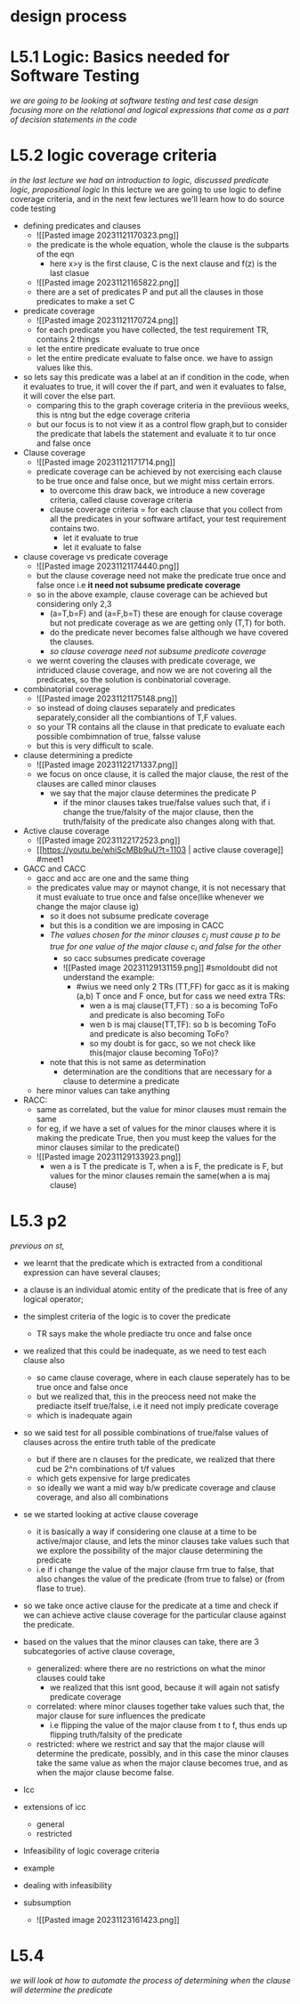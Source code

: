 # design process
# L5.1 Logic: Basics needed for Software Testing
_we are going to be looking at  software testing and test case design focusing more on the relational and logical expressions that come as a part of decision statements in the code_


# L5.2 logic coverage criteria
_in the last lecture we had an introduction to logic, discussed predicate logic, propositional logic_
In this lecture we are going to use logic to define coverage criteria, and in the next few lectures we'll learn how to do source code testing
- defining predicates and clauses
	- ![[Pasted image 20231121170323.png]]
	- the predicate is the whole equation, whole the clause is the subparts of the eqn
		- here x>y is the first clause, C is the next clause and f(z) is the last clasue
	- ![[Pasted image 20231121165822.png]]
	- there are a set of predicates P and put all the clauses in those predicates to make a set C
- predicate coverage
	- ![[Pasted image 20231121170724.png]]
	- for each predicate you have collected, the test requirement TR, contains 2 things
	- let the entire predicate evaluate to true once
	- let the entire predicate evaluate to false once. 
	we have to assign values like this.
- so lets say this predicate was a label at an if condition in the code, when it evaluates to true, it will cover the if part, and wen it evaluates to false, it will cover the else part.
	- comparing this to the graph coverage criteria in the previious weeks, this is ntng but the edge coverage criteria
	- but our focus is to not view it as a control flow graph,but to consider the predicate that labels the statement and evaluate it to tur once and false once
- Clause coverage
	- ![[Pasted image 20231121171714.png]]
	- predicate coverage can be achieved by not exercising each clause to be true once and false once, but we might miss certain errors.
		- to overcome this draw back, we introduce a new coverage criteria, called clause coverage criteria
		- clause coverage criteria = for each clause that you collect from all the predicates in your software artifact, your test requirement contains two.
			- let it evaluate to true
			- let it evaluate to false
- clause coverage vs predicate coverage
	- ![[Pasted image 20231121174440.png]]
	- but the clause coverage need not make the predicate true once and false once i.e **it need not subsume predicate coverage**
	- so in the above example, clause coverage can be achieved but considering only 2,3
		- (a=T,b=F) and (a=F,b=T) these are enough for clause coverage but not predicate coverage as we are getting only (T,T) for both.
		- do the predicate never becomes false although we have covered the clauses.
		- _so clause coverage need not subsume predicate coverage_
	- we wernt covering the clauses with predicate coverage, we intriduced clause coverage, and now we are not covering all the predicates, so the solution is conbinatorial coverage.
- combinatorial coverage
	- ![[Pasted image 20231121175148.png]]
	- so instead of doing clauses separately and predicates separately,consider all the combiantions of T,F values.
	- so your TR contains all the clause in that predicate to evaluate each possible combimnation of true, falsse valuse
	- but this is very difficult to scale.
- clause determining a predicte
	- ![[Pasted image 20231122171337.png]]
	- we focus on once clause, it is called the major clause, the rest of the clauses are called minor clauses
		- we say that the major clause determines the predicate P
			- if the minor clauses takes true/false values such that, if i change the true/falsity of the major clause, then the truth/falsity of the predicate also changes along with that.
- Active clause coverage
	- ![[Pasted image 20231122172523.png]]
	- [[https://youtu.be/whiScMBb9uU?t=1103 | active clause coverage]] #meet1
- GACC and CACC
	- gacc and acc are one and the same thing
	- the predicates value may or maynot change, it is not necessary that it must evaluate to true once and false once(like whenever we change the major clause ig)
		- so it does not subsume predicate coverage
		- but this is a condition we are imposing in CACC
		- *The values chosen for the minor clauses $c_j$ must cause p to be true for one value of the major clause $c_i$ and false for the other*
			- so cacc subsumes predicate coverage
			- ![[Pasted image 20231129131159.png]] #smoldoubt did not understand the example:
				- #wius we need only 2 TRs (TT,FF) for gacc as it is making (a,b) T once and F once, but for cass we need extra TRs:
					- wen a is maj clause(TT,FT) : so a is becoming ToFo and predicate is also becoming ToFo
					- wen b is maj clause(TT,TF): so b is becoming ToFo and predicate is also becoming ToFo?
					- so my doubt is for gacc, so we not check like this(major clause becoming ToFo)?
		- note that this is not same as determination
			- determination are the conditions that are necessary for a clause to determine a predicate
	- here minor values can take anything
- RACC:
	- same as correlated, but the value for minor clauses must remain the same
	- for eg, if we have a set of values for the minor clauses where it is making the predicate True, then you must keep the values for the minor clauses similar to the predicate()
	- ![[Pasted image 20231129133923.png]]
		- wen a is T the predicate is T, when a is F, the predicate is F, but values for the minor clauses remain the same(when a is maj clause)



# L5.3 p2
_previous on st,_ 
- we learnt that the predicate which is extracted from a conditional expression can have several clauses; 
- a clause is an individual atomic entity of the predicate that is free of any logical operator;
- the simplest criteria of the logic is to cover the predicate
	- TR says make the whole prediacte tru once and false once
- we realized that this could be inadequate, as we need to test each clause also
	- so came clause coverage, where in each clause seperately has to be true once and false once
	- but we realized that, this in the preocess need not make the prediacte itself true/false, i.e it need not imply predicate coverage
	- which is inadequate again
- so we said test for all possible combinations of true/false values of clauses across the entire truth table of the predicate
	- but if there are n clauses for the predicate, we realized that there cud be 2^n combinations of t/f values
	- which gets expensive for large predicates
	- so ideally we want a mid way b/w predicate coverage and clause coverage, and also all combinations
- se we started looking at active clause coverage
	- it is basically a way if considering one clause at a time to be active/major clause, and lets the minor clauses take values such that we explore the possibility of the major clause determining the predicate
	- i.e if i change the value of the major clause frm true to false, that also changes the value of the predicate (from true to false) or (from flase to true).
- so we take once active clause for the predicate at a time and check if we can achieve active clause coverage for the particular clause against the predicate. 
- based on the values that the minor clauses can take, there are 3 subcategories of active clause coverage,
	- generalized: where there are no restrictions on what the minor clauses could take
		- we realized that this isnt good, because it will again not satisfy predicate coverage
	- correlated: where minor clauses together take values such that, the major clause for sure influences the predicate
		- i.e flipping the value of the major clause from t to f, thus ends up flipping truth/falsity of the predicate
	- restricted: where we restrict and say that the major clause will determine the predicate, possibly, and in this case the minor clauses take the same value as when the major clause becomes true, and as when the major clause become false.

- Icc

- extensions of icc
	- general
	- restricted

- Infeasibility of logic coverage criteria
- example 
- dealing with infeasibility
- subsumption
	- ![[Pasted image 20231123161423.png]]


# L5.4
_we will look at how to automate the process of determining when the clause will determine the predicate_
